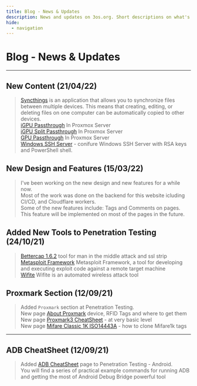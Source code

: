 ```yaml
---
title: Blog - News & Updates
description: News and updates on 3os.org. Short descriptions on what's new or any major updates to the website.
hide:
  - navigation
---
```


# Blog - News & Updates

---

## New Content (21/04/22)

> [Syncthings][syncthings-url-url] is an application that allows you to synchronize files between multiple devices. This means that creating, editing, or deleting files on one computer can be automatically copied to other devices.  
> [iGPU Passthrough][igpu-passthrough-url] In Proxmox Server  
> [iGPU Split Passthrough][igpu-split-passthrough-url] In Proxmox Server  
> [GPU Passthrough][pgu-passthrough-to-vm-url] In Proxmox Server  
> [Windows SSH Server][windows-ssh-server] - conifure Windows SSH Server with RSA keys and PowerShell shell.

## New Design and Features (15/03/22)

> I've been working on the new design and new features for a while now.  
> Most of the work was done on the backend for this website icluding CI/CD, and Cloudflare workers.  
> Some of the new features include: Tags and Comments on pages. This feature will be implemented on most of the pages in the future.

## Added New Tools to Penetration Testing (24/10/21)

> [Bettercap 1.6.2][bettercap-page-url] tool for man in the middle attack and ssl strip  
> [Metasploit Framework][metasploit-page-url] Metasploit Framework, a tool for developing and executing exploit code against a remote target machine  
> [Wifite][wifite-page-url] Wifite is an automated wireless attack tool

## Proxmark Section (12/09/21)

> Added `Proxmark` section at Penetration Testing.  
> New page [About Proxmark][about-proxmark-page-url] device, RFID Tags and where to get them  
> New page [Proxmark3 CheatSheet][proxmark3-cheatsheet-page-url] - at very basic level  
> New page [Mifare Classic 1K ISO14443A][mifare-page-url] - how to clone Mifare1k tags

---

## ADB CheatSheet (12/09/21)

> Added [ADB CheatSheet][adb-cheatsheet-url] page to Penetration Testing - Android.  
> You will find a series of practical example commands for running ADB and getting the most of Android Debug Bridge powerful tool

<!-- appendices -->

[bettercap-page-url]: /penetration-testing/tools/bettercap1.6.2/
[metasploit-page-url]: /penetration-testing/tools/metasploit/
[wifite-page-url]: /penetration-testing/tools/wifite/
[about-proxmark-page-url]: /penetration-testing/proxmark/about-proxmark/
[proxmark3-cheatsheet-page-url]: /penetration-testing/proxmark/cheatsheet/
[mifare-page-url]: /penetration-testing/proxmark/Mifare1k/
[adb-cheatsheet-url]: /android/adb-cheat-sheet/
[igpu-passthrough-url]: /infrastructure/proxmox/igpu-passthrough-to-vm/
[igpu-split-passthrough-url]: /infrastructure/proxmox/igpu-split-passthrough/
[pgu-passthrough-to-vm-url]: /infrastructure/proxmox/pgu-passthrough-to-vm/
[syncthings-url-url]: /automation/syncthings/
[windows-ssh-server]: /windows/ssh-server/

<style>
  .md-content__button {
    display: none;
  }
</style>

<!-- end appendices -->
